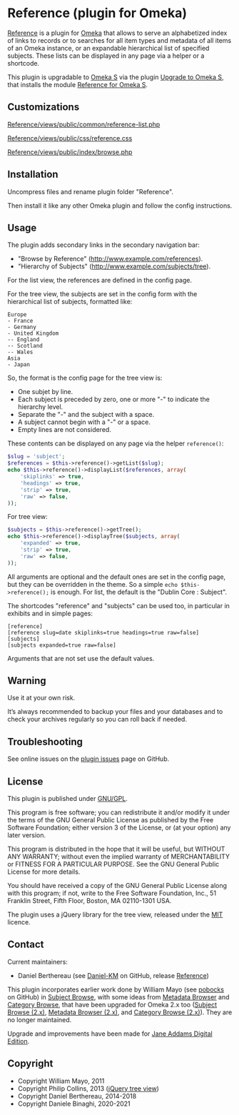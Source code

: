 Reference (plugin for Omeka)
============================

[Reference] is a plugin for [Omeka] that allows to serve an alphabetized index
of links to records or to searches for all item types and metadata of all items
of an Omeka instance, or an expandable hierarchical list of specified subjects.
These lists can be displayed in any page via a helper or a shortcode.

This plugin is upgradable to [Omeka S] via the plugin [Upgrade to Omeka S], that
installs the module [Reference for Omeka S].


Customizations
--------------

[Reference/views/public/common/reference-list.php](views/public/common/reference-list.php)

[Reference/views/public/css/reference.css](/views/public/css/reference.css)

[Reference/views/public/index/browse.php](//views/public/index/browse.php)




Installation
------------

Uncompress files and rename plugin folder "Reference".

Then install it like any other Omeka plugin and follow the config instructions.


Usage
-----

The plugin adds secondary links in the secondary navigation bar:
* "Browse by Reference" (http://www.example.com/references).
* "Hierarchy of Subjects" (http://www.example.com/subjects/tree).

For the list view, the references are defined in the config page.

For the tree view, the subjects are set in the config form with the hierarchical
list of subjects, formatted like:
```
Europe
- France
- Germany
- United Kingdom
-- England
-- Scotland
-- Wales
Asia
- Japan
```

So, the format is the config page for the tree view is:

- One subjet by line.
- Each subject is preceded by zero, one or more "-" to indicate the hierarchy
level.
- Separate the "-" and the subject with a space.
- A subject cannot begin with a "-" or a space.
- Empty lines are not considered.

These contents can be displayed on any page via the helper `reference()`:

```php
$slug = 'subject';
$references = $this->reference()->getList($slug);
echo $this->reference()->displayList($references, array(
    'skiplinks' => true,
    'headings' => true,
    'strip' => true,
    'raw' => false,
));
```

For tree view:
```php
$subjects = $this->reference()->getTree();
echo $this->reference()->displayTree($subjects, array(
    'expanded' => true,
    'strip' => true,
    'raw' => false,
));
```

All arguments are optional and the default ones are set in the config page, but
they can be overridden in the theme. So a simple `echo $this->reference();`
is enough. For list, the default is the "Dublin Core : Subject".

The shortcodes "reference" and "subjects" can be used too, in particular in
exhibits and in simple pages:

```
[reference]
[reference slug=date skiplinks=true headings=true raw=false]
[subjects]
[subjects expanded=true raw=false]
```

Arguments that are not set use the default values.


Warning
-------

Use it at your own risk.

It’s always recommended to backup your files and your databases and to check
your archives regularly so you can roll back if needed.


Troubleshooting
---------------

See online issues on the [plugin issues] page on GitHub.


License
-------

This plugin is published under [GNU/GPL].

This program is free software; you can redistribute it and/or modify it under
the terms of the GNU General Public License as published by the Free Software
Foundation; either version 3 of the License, or (at your option) any later
version.

This program is distributed in the hope that it will be useful, but WITHOUT
ANY WARRANTY; without even the implied warranty of MERCHANTABILITY or FITNESS
FOR A PARTICULAR PURPOSE. See the GNU General Public License for more
details.

You should have received a copy of the GNU General Public License along with
this program; if not, write to the Free Software Foundation, Inc.,
51 Franklin Street, Fifth Floor, Boston, MA 02110-1301 USA.


The plugin uses a jQuery library for the tree view, released under the [MIT]
licence.


Contact
-------

Current maintainers:

* Daniel Berthereau (see [Daniel-KM] on GitHub, release [Reference])

This plugin incorporates earlier work done by William Mayo (see [pobocks] on
GitHub) in [Subject Browse], with some ideas from [Metadata Browser] and
[Category Browse], that have been upgraded for Omeka 2.x too ([Subject Browse (2.x)],
[Metadata Browser (2.x)], and [Category Browse (2.x)]). They are no longer
maintained.

Upgrade and improvements have been made for [Jane Addams Digital Edition].


Copyright
---------

* Copyright William Mayo, 2011
* Copyright Philip Collins, 2013 ([jQuery tree view])
* Copyright Daniel Berthereau, 2014-2018
* Copyright Daniele Binaghi, 2020-2021

[Omeka]: https://omeka.org
[Reference]: https://github.com/Daniel-KM/Omeka-plugin-Reference
[Omeka S]: https://omeka.org/s
[Upgrade to Omeka S]: https://github.com/Daniel-KM/Omeka-plugin-UpgradeToOmekaS
[Reference for Omeka S]: https://github.com/Daniel-KM/Omeka-S-module-Reference
[plugin issues]: https://github.com/Daniel-KM/Omeka-plugin-Reference/issues
[GNU/GPL]: https://www.gnu.org/licenses/gpl-3.0.html "GNU/GPL v3"
[MIT]: http://http://opensource.org/licenses/MIT
[pobocks]: https://github.com/pobocks
[Subject Browse]: https://github.com/pobocks/SubjectBrowse
[Metadata Browser]: https://github.com/kevinreiss/Omeka-MetadataBrowser
[Category Browse]: https://github.com/kevinreiss/Omeka-CategoryBrowse
[Subject Browse (2.x)]: https://github.com/Daniel-KM/Omeka-plugin-Reference/tree/subject_browse
[Metadata Browser (2.x)]: https://github.com/Daniel-KM/Omeka-plugin-MetadataBrowser
[Category Browse (2.x)]: https://github.com/Daniel-KM/Omeka-plugin-CategoryBrowse
[Jane Addams Digital Edition]: http://digital.janeaddams.ramapo.edu
[Daniel-KM]: https://github.com/Daniel-KM "Daniel Berthereau"
[jQuery tree view]: https://github.com/collinsp/jquery-simplefolders
